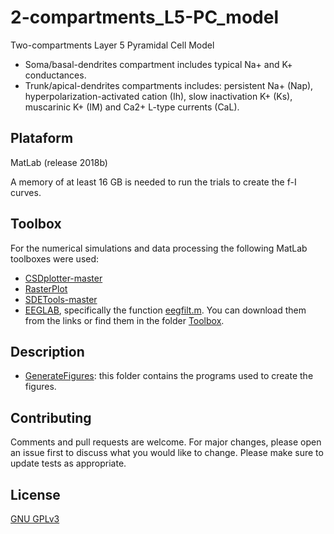 # 2-compartments_L5-PC_model
Two-compartments Layer 5 Pyramidal Cell Model
- Soma/basal-dendrites compartment includes typical Na+ and K+ conductances. 
- Trunk/apical-dendrites compartments includes: persistent Na+ (Nap), hyperpolarization-activated cation (Ih), slow inactivation K+ (Ks), muscarinic K+ (IM) and Ca2+ L-type currents (CaL). 

## Plataform
MatLab (release 2018b)

A memory of at least 16 GB is needed to run the trials to create the f-I curves. 

## Toolbox
For the numerical simulations and data processing the following MatLab toolboxes were used:
- [CSDplotter-master](https://github.com/espenhgn/CSDplotter)
- [RasterPlot](https://www.mathworks.com/matlabcentral/fileexchange/45671-flexible-and-fast-spike-raster-plotting)
- [SDETools-master](https://github.com/horchler/SDETools)
- [EEGLAB](https://sccn.ucsd.edu/eeglab/index.php), specifically the function [eegfilt.m](https://sccn.ucsd.edu/~arno/eeglab/auto/eegfilt.html).
You can download them from the links or find them in the folder [Toolbox]().

## Description
- [GenerateFigures](GenerateFigures): this folder contains the programs used to create the figures.

## Contributing
Comments and pull requests are welcome. For major changes, please open an issue first to discuss what you would like to change.
Please make sure to update tests as appropriate.

## License
[GNU GPLv3](https://choosealicense.com/licenses/gpl-3.0/)
